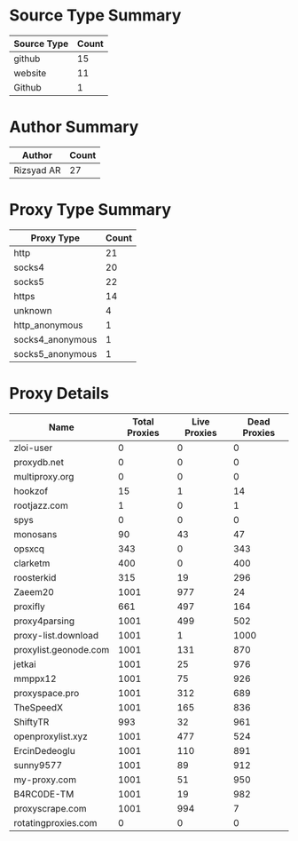 # Source Type Summary

| Source Type | Count |
|-------------|-------|
| github | 15 |
| website | 11 |
| Github | 1 |


# Author Summary

| Author | Count |
|--------|-------|
| Rizsyad AR | 27 |


# Proxy Type Summary

| Proxy Type | Count |
|------------|-------|
| http | 21 |
| socks4 | 20 |
| socks5 | 22 |
| https | 14 |
| unknown | 4 |
| http_anonymous | 1 |
| socks4_anonymous | 1 |
| socks5_anonymous | 1 |


# Proxy Details

| Name | Total Proxies | Live Proxies | Dead Proxies |
|------|---------------|--------------|---------------|
| zloi-user | 0 | 0 | 0 |
| proxydb.net | 0 | 0 | 0 |
| multiproxy.org | 0 | 0 | 0 |
| hookzof | 15 | 1 | 14 |
| rootjazz.com | 1 | 0 | 1 |
| spys | 0 | 0 | 0 |
| monosans | 90 | 43 | 47 |
| opsxcq | 343 | 0 | 343 |
| clarketm | 400 | 0 | 400 |
| roosterkid | 315 | 19 | 296 |
| Zaeem20 | 1001 | 977 | 24 |
| proxifly | 661 | 497 | 164 |
| proxy4parsing | 1001 | 499 | 502 |
| proxy-list.download | 1001 | 1 | 1000 |
| proxylist.geonode.com | 1001 | 131 | 870 |
| jetkai | 1001 | 25 | 976 |
| mmppx12 | 1001 | 75 | 926 |
| proxyspace.pro | 1001 | 312 | 689 |
| TheSpeedX | 1001 | 165 | 836 |
| ShiftyTR | 993 | 32 | 961 |
| openproxylist.xyz | 1001 | 477 | 524 |
| ErcinDedeoglu | 1001 | 110 | 891 |
| sunny9577 | 1001 | 89 | 912 |
| my-proxy.com | 1001 | 51 | 950 |
| B4RC0DE-TM | 1001 | 19 | 982 |
| proxyscrape.com | 1001 | 994 | 7 |
| rotatingproxies.com | 0 | 0 | 0 |
